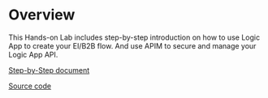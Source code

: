 Overview
========

This Hands-on Lab includes step-by-step introduction on how to use Logic App to
create your EI/B2B flow. And use APIM to secure and manage your Logic App API.

[Step-by-Step document](doc/README.md)

[Source code](source)
